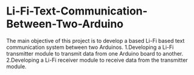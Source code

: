 # Li-Fi-Text-Communication-Between-Two-Arduino
The main objective of this project is to develop a based Li-Fi based text communication system between two Arduinos.
1.Developing a Li-Fi transmitter module to transmit data from one Arduino board to another.
2.Developing a Li-Fi receiver module to receive data from the transmitter module.
